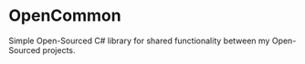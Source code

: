 # OpenCommon
Simple Open-Sourced C# library for shared functionality between my Open-Sourced projects.
